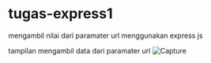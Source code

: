 # tugas-express1
mengambil nilai dari paramater url menggunakan express js

tampilan mengambil data dari paramater url
![Capture](https://github.com/AdzanDev/tugas-express1/assets/106230421/0f144470-4c5c-40fd-bff1-89e514567978)
